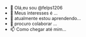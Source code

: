 - 👋 Olá,eu sou  @felps1206
- 👀 Meus interesses é  ...
- 🌱 atualmente estou aprendendo...
- 💞️ procuro colaborar ...
- 📫 Como chegar até mim...
